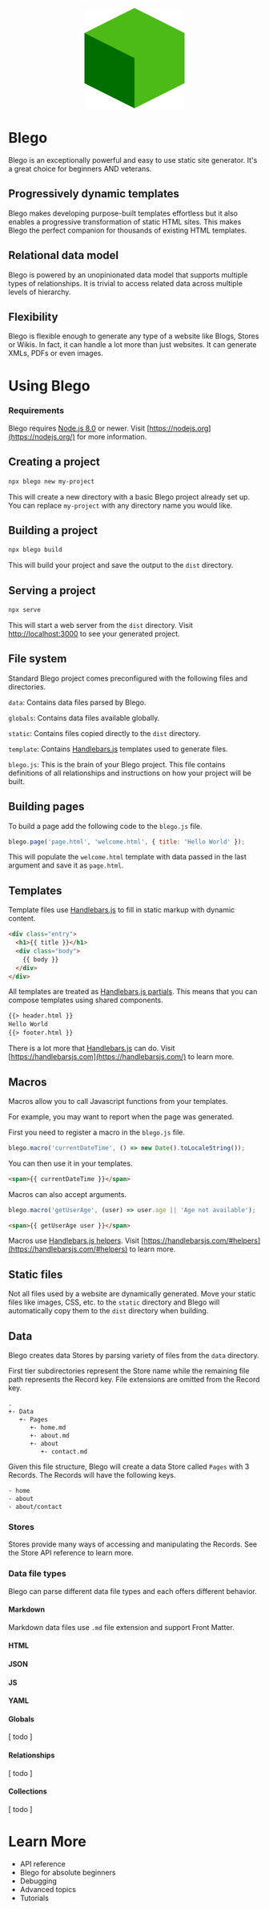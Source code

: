 <p align="center"><img src="https://raw.githubusercontent.com/MattStypa/assets/master/blego/blego.png"></p>



# Blego
Blego is an exceptionally powerful and easy to use static site generator. It's a great choice for beginners AND veterans.

## Progressively dynamic templates
Blego makes developing purpose-built templates effortless but it also enables a progressive transformation of static HTML sites. This makes Blego the perfect companion for thousands of existing HTML templates.

## Relational data model
Blego is powered by an unopinionated data model that supports multiple types of relationships. It is trivial to access related data across multiple levels of hierarchy.

## Flexibility
Blego is flexible enough to generate any type of a website like Blogs, Stores or Wikis. In fact, it can handle a lot more than just websites. It can generate XMLs, PDFs or even images.



# Using Blego
### Requirements
Blego requires [Node.js 8.0](https://nodejs.org) or newer. Visit [https://nodejs.org](https://nodejs.org/) for more information.

## Creating a project
```sh
npx blego new my-project
```

This will create a new directory with a basic Blego project already set up. You can replace `my-project` with any directory name you would like.

## Building a project
```sh
npx blego build
```

This will build your project and save the output to the `dist` directory.

## Serving a project
```sh
npx serve
```

This will start a web server from the `dist` directory. Visit [http://localhost:3000](http://localhost:3000) to see your generated project.

## File system
Standard Blego project comes preconfigured with the following files and directories.

`data`: Contains data files parsed by Blego.

`globals`: Contains data files available globally.

`static`: Contains files copied directly to the `dist` directory.

`template`: Contains [Handlebars.js](https://handlebarsjs.com/) templates used to generate files.

`blego.js`: This is the brain of your Blego project. This file contains definitions of all relationships and instructions on how your project will be built.

## Building pages
To build a page add the following code to the `blego.js` file.

```js
blego.page('page.html', 'welcome.html', { title: 'Hello World' });
```

This will populate the `welcome.html` template with data passed in the last argument and save it as `page.html`.

## Templates
Template files use [Handlebars.js](https://handlebarsjs.com/) to fill in static markup with dynamic content.

```html
<div class="entry">
  <h1>{{ title }}</h1>
  <div class="body">
    {{ body }}
  </div>
</div>
```

All templates are treated as [Handlebars.js partials](https://handlebarsjs.com/partials.html). This means that you can compose templates using shared components.

```html
{{> header.html }}
Hello World
{{> footer.html }}
```

There is a lot more that [Handlebars.js](https://handlebarsjs.com/) can do. Visit [https://handlebarsjs.com](https://handlebarsjs.com/) to learn more.

## Macros
Macros allow you to call Javascript functions from your templates.

For example, you may want to report when the page was generated.

First you need to register a macro in the `blego.js` file.

```js
blego.macro('currentDateTime', () => new Date().toLocaleString());
```

You can then use it in your templates.

```html
<span>{{ currentDateTime }}</span>
```

Macros can also accept arguments.

```js
blego.macro('getUserAge', (user) => user.age || 'Age not available');
```

```html
<span>{{ getUserAge user }}</span>
```

Macros use [Handlebars.js helpers](https://handlebarsjs.com/#helpers). Visit [https://handlebarsjs.com/#helpers](https://handlebarsjs.com/#helpers) to learn more.

## Static files
Not all files used by a website are dynamically generated. Move your static files like images, CSS, etc. to the `static` directory and Blego will automatically copy them to the `dist` directory when building.

## Data
Blego creates data Stores by parsing variety of files from the `data` directory.

First tier subdirectories represent the Store name while the remaining file path represents the Record key. File extensions are omitted from the Record key.

```
.
+- Data
   +- Pages
      +- home.md
      +- about.md
      +- about
         +- contact.md
```

Given this file structure, Blego will create a data Store called `Pages` with 3 Records. The Records will have the following keys.

```
- home
- about
- about/contact
```

### Stores
Stores provide many ways of accessing and manipulating the Records. See the Store API reference to learn more.

### Data file types
Blego can parse different data file types and each offers different behavior.

#### Markdown
Markdown data files use `.md` file extension and support Front Matter. 

#### HTML

#### JSON

#### JS

#### YAML


#### Globals

[ todo ]

#### Relationships

[ todo ]

#### Collections

[ todo ]

# Learn More
- API reference
- Blego for absolute beginners
- Debugging
- Advanced topics
- Tutorials
